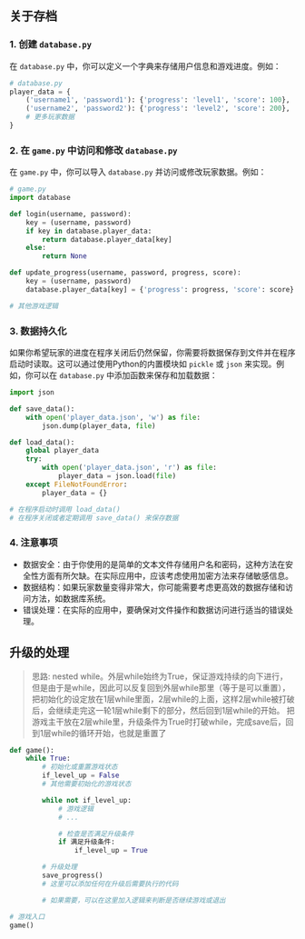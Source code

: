 ## 关于存档
### 1. 创建 `database.py`

在 `database.py` 中，你可以定义一个字典来存储用户信息和游戏进度。例如：

```python
# database.py
player_data = {
    ('username1', 'password1'): {'progress': 'level1', 'score': 100},
    ('username2', 'password2'): {'progress': 'level2', 'score': 200},
    # 更多玩家数据
}
```

### 2. 在 `game.py` 中访问和修改 `database.py`

在 `game.py` 中，你可以导入 `database.py` 并访问或修改玩家数据。例如：

```python
# game.py
import database

def login(username, password):
    key = (username, password)
    if key in database.player_data:
        return database.player_data[key]
    else:
        return None

def update_progress(username, password, progress, score):
    key = (username, password)
    database.player_data[key] = {'progress': progress, 'score': score}

# 其他游戏逻辑
```

### 3. 数据持久化

如果你希望玩家的进度在程序关闭后仍然保留，你需要将数据保存到文件并在程序启动时读取。这可以通过使用Python的内置模块如 `pickle` 或 `json` 来实现。例如，你可以在 `database.py` 中添加函数来保存和加载数据：

```python
import json

def save_data():
    with open('player_data.json', 'w') as file:
        json.dump(player_data, file)

def load_data():
    global player_data
    try:
        with open('player_data.json', 'r') as file:
            player_data = json.load(file)
    except FileNotFoundError:
        player_data = {}

# 在程序启动时调用 load_data()
# 在程序关闭或者定期调用 save_data() 来保存数据
```

### 4. 注意事项

- 数据安全：由于你使用的是简单的文本文件存储用户名和密码，这种方法在安全性方面有所欠缺。在实际应用中，应该考虑使用加密方法来存储敏感信息。
- 数据结构：如果玩家数量变得非常大，你可能需要考虑更高效的数据存储和访问方法，如数据库系统。
- 错误处理：在实际的应用中，要确保对文件操作和数据访问进行适当的错误处理。


## 升级的处理
> 思路: nested while。外层while始终为True，保证游戏持续的向下进行，但是由于是while，因此可以反复回到外层while那里（等于是可以重置），
> 把初始化的设定放在1层while里面，2层while的上面，这样2层while被打破后，会继续走完这一轮1层while剩下的部分，然后回到1层while的开始。
> 把游戏主干放在2层while里，升级条件为True时打破while，完成save后，回到1层while的循环开始，也就是重置了
```python
def game():
    while True:
        # 初始化或重置游戏状态
        if_level_up = False
        # 其他需要初始化的游戏状态

        while not if_level_up:
            # 游戏逻辑
            # ...

            # 检查是否满足升级条件
            if 满足升级条件:
                if_level_up = True

        # 升级处理
        save_progress()
        # 这里可以添加任何在升级后需要执行的代码

        # 如果需要，可以在这里加入逻辑来判断是否继续游戏或退出

# 游戏入口
game()
```
